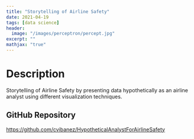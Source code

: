 ```yaml
---
title: "Storytelling of Airline Safety"
date: 2021-04-19
tags: [data science]
header:
  image: "/images/perceptron/percept.jpg"
excerpt: ""
mathjax: "true"
---
```


# Description
Storytelling of Airline Safety by presenting data hypothetically as an airline analyst using different visualization techniques.

## GitHub Repository
https://github.com/cvibanez/HypotheticalAnalystForAirlineSafety
